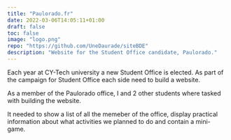 ```yaml
---
title: "Paulorado.fr"
date: 2022-03-06T14:05:11+01:00
draft: false
toc: false
image: "logo.png"
repo: "https://github.com/UneDaurade/siteBDE"
description: "Website for the Student Office candidate, Paulorado."
---
```


Each year at CY-Tech university a new Student Office is elected. As part of the campaign for Student Office each side need to build a website.

As a member of the Paulorado office, I and 2 other students where tasked with building the website.

It needed to show a list of all the memeber of the office, display practical information about what activities we planned to do and contain a mini-game.

